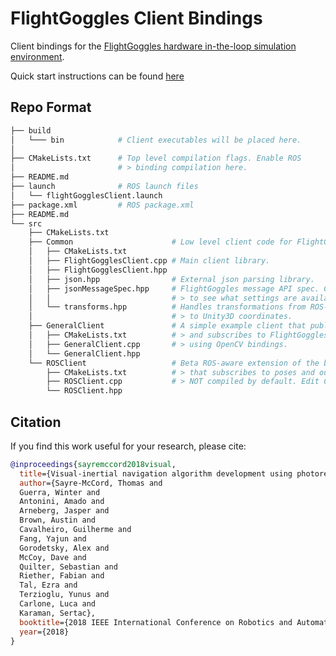 # FlightGoggles Client Bindings

Client bindings for the [FlightGoggles hardware in-the-loop simulation environment](https://github.com/AgileDrones/FlightGoggles).

Quick start instructions can be found [here](https://github.com/AgileDrones/FlightGoggles/README.md) 

## Repo Format

```bash
├── build
│   └─── bin            # Client executables will be placed here. 
│
├── CMakeLists.txt      # Top level compilation flags. Enable ROS
│                       # > binding compilation here.
├── README.md
├── launch              # ROS launch files
│   └── flightGogglesClient.launch
├── package.xml         # ROS package.xml
├── README.md
└── src
    ├── CMakeLists.txt
    ├── Common                      # Low level client code for FlightGoggles
    │   ├── CMakeLists.txt
    │   ├── FlightGogglesClient.cpp # Main client library.
    │   ├── FlightGogglesClient.hpp
    │   ├── json.hpp                # External json parsing library.
    │   ├── jsonMessageSpec.hpp     # FlightGoggles message API spec. Check here 
    │   │                           # > to see what settings are available. 
    │   └── transforms.hpp          # Handles transformations from ROS-like coordinates
    │                               # > to Unity3D coordinates.
    ├── GeneralClient               # A simple example client that publishes 
    │   ├── CMakeLists.txt          # > and subscribes to FlightGoggles images
    │   ├── GeneralClient.cpp       # > using OpenCV bindings.
    │   └── GeneralClient.hpp
    └── ROSClient                   # Beta ROS-aware extension of the base FlightGoggles client
        ├── CMakeLists.txt          # > that subscribes to poses and outputs images over ROS.
        ├── ROSClient.cpp           # > NOT compiled by default. Edit CMakeLists.txt to enable.
        └── ROSClient.hpp
```
## Citation
If you find this work useful for your research, please cite:
```bibtex
@inproceedings{sayremccord2018visual,
  title={Visual-inertial navigation algorithm development using photorealistic camera simulation in the loop},
  author={Sayre-McCord, Thomas and
  Guerra, Winter and
  Antonini, Amado and
  Arneberg, Jasper and
  Brown, Austin and
  Cavalheiro, Guilherme and
  Fang, Yajun and
  Gorodetsky, Alex and
  McCoy, Dave and
  Quilter, Sebastian and
  Riether, Fabian and
  Tal, Ezra and
  Terzioglu, Yunus and
  Carlone, Luca and
  Karaman, Sertac},
  booktitle={2018 IEEE International Conference on Robotics and Automation (ICRA)},
  year={2018}
}
```
